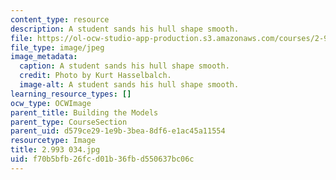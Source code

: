 ```yaml
---
content_type: resource
description: A student sands his hull shape smooth.
file: https://ol-ocw-studio-app-production.s3.amazonaws.com/courses/2-993-special-topics-in-mechanical-engineering-the-art-and-science-of-boat-design-january-iap-2007/f70b5bfb26fcd01b36fbd550637bc06c_2993034.jpg
file_type: image/jpeg
image_metadata:
  caption: A student sands his hull shape smooth.
  credit: Photo by Kurt Hasselbalch.
  image-alt: A student sands his hull shape smooth.
learning_resource_types: []
ocw_type: OCWImage
parent_title: Building the Models
parent_type: CourseSection
parent_uid: d579ce29-1e9b-3bea-8df6-e1ac45a11554
resourcetype: Image
title: 2.993 034.jpg
uid: f70b5bfb-26fc-d01b-36fb-d550637bc06c
---
```

